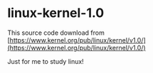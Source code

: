 # linux-kernel-1.0

This source code download from [https://www.kernel.org/pub/linux/kernel/v1.0/](https://www.kernel.org/pub/linux/kernel/v1.0/)

Just for me to study linux!
